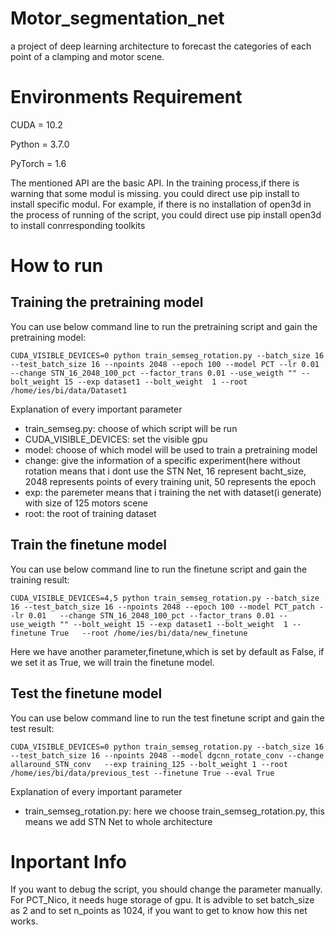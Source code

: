 # Motor_segmentation_net
a project of deep learning architecture to forecast the categories of each point of a clamping and motor scene.

# Environments Requirement
CUDA = 10.2

Python = 3.7.0

PyTorch = 1.6

The mentioned API are the basic API. In the training  process,if there is warning that some modul is missing. you could direct use pip install to install specific modul.
For example, if there is no installation of open3d in the process of running of the script, you could direct use pip install open3d to install conrresponding toolkits

# How to run

## Training the pretraining model

You can use below command line to run the pretraining script and gain the pretraining model:
```
CUDA_VISIBLE_DEVICES=0 python train_semseg_rotation.py --batch_size 16 --test_batch_size 16 --npoints 2048 --epoch 100 --model PCT --lr 0.01   --change STN_16_2048_100_pct --factor_trans 0.01 --use_weigth "" --bolt_weight 15 --exp dataset1 --bolt_weight  1 --root /home/ies/bi/data/Dataset1
```
Explanation of every important parameter
* train_semseg.py: choose of which script will be run
* CUDA_VISIBLE_DEVICES: set the visible gpu 
* model: choose of which model will be used to train a pretraining model
* change: give the information of a specific experiment(here without rotation means that i dont use the STN Net, 16 represent bacht_size, 2048 represents points of every training unit, 50 represents the epoch
* exp: the paremeter means that i training the net with dataset(i generate) with size of 125 motors scene
* root: the root of training dataset

## Train the finetune model
You can use below command line to run the finetune script and gain the training result:
```
CUDA_VISIBLE_DEVICES=4,5 python train_semseg_rotation.py --batch_size 16 --test_batch_size 16 --npoints 2048 --epoch 100 --model PCT_patch --lr 0.01   --change STN_16_2048_100_pct --factor_trans 0.01 --use_weigth "" --bolt_weight 15 --exp dataset1 --bolt_weight  1 --finetune True   --root /home/ies/bi/data/new_finetune
```
Here we have another parameter,finetune,which is set by default as False, if we set it as True, we will train the finetune model.

## Test the finetune model
You can use below command line to run the test finetune script and gain the test result:
```
CUDA_VISIBLE_DEVICES=0 python train_semseg_rotation.py --batch_size 16 --test_batch_size 16 --npoints 2048 --model dgcnn_rotate_conv --change allaround_STN_conv   --exp training_125 --bolt_weight 1 --root /home/ies/bi/data/previous_test --finetune True --eval True
```
Explanation of every important parameter
* train_semseg_rotation.py: here we choose train_semseg_rotation.py, this means we add STN Net to whole architecture

# Inportant Info
If you want to debug the script, you should change the parameter manually. For PCT_Nico, it needs huge storage of gpu. It is advible to set batch_size as 2 and to set n_points as 1024, if you want to get to know how this net works.




